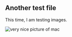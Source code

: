 ## Another test file

This time, I am testing images.

![very nice picture of mac](<https://cdn.vox-cdn.com/thumbor/30-WyX7Jn4A1RWXlOJYtbIdOlug=/0x0:2040x1361/1400x1400/filters:focal(1020x681:1021x682)/cdn.vox-cdn.com/uploads/chorus_asset/file/23318526/bfarsace_171209_5072_0007.jpg>)
